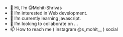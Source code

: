 - 👋 Hi, I’m @Mohit-Shrivas
- 👀 I’m interested in Web development.
- 🌱 I’m currently learning javascript.
- 💞️ I’m looking to collaborate on ...
- 📫 How to reach me (  instagram @s_mohit__ )
social 
<!---
Mohit-Shrivas/Mohit-Shrivas is a ✨ special ✨ repository because its `README.md` (this file) appears on your GitHub profile.
You can click the Preview link to take a look at your changes.
--->
